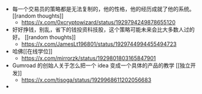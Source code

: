 - 每一个交易员的策略都是无法复制的，他的性格，他的经历成就了他的系统。 [[random thoughts]]
	- https://x.com/0xcryptowizard/status/1929794249878655120
- 好好挣钱，别乱，省下的钱投资科技股，这个策略可能未来会比大多数人过的好。 [[random thoughts]]
	- https://x.com/JamesLt196801/status/1929744994455494723
- 哈佛[[在线学位]]
	- https://x.com/mirrorzk/status/1929801803165847901
- Gumroad 的创始人关于怎么把一个 idea 变成一个具体的产品的教学 [[独立开发]]
	- https://x.com/tisoga/status/1929968611202056683
-